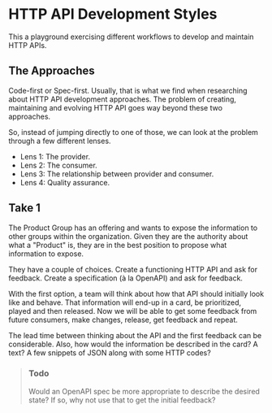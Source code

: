 # HTTP API Development Styles

This a playground exercising different workflows to develop and maintain HTTP APIs.

## The Approaches

Code-first or Spec-first. Usually, that is what we find when researching about HTTP API development approaches. The problem of creating, maintaining and evolving HTTP API goes way beyond these two approaches.

So, instead of jumping directly to one of those, we can look at the problem through a few different lenses.

- Lens 1: The provider.
- Lens 2: The consumer.
- Lens 3: The relationship between provider and consumer.
- Lens 4: Quality assurance.

## Take 1

The Product Group has an offering and wants to expose the information to other groups within the organization. Given they are the authority about what a "Product" is, they are in the best position to propose what information to expose.

They have a couple of choices. 
Create a functioning HTTP API and ask for feedback.
Create a specification (à la OpenAPI) and ask for feedback.

With the first option, a team will think about how that API should initially look like and behave. That information will end-up in a card, be prioritized, played and then released. Now we will be able to get some feedback from future consumers, make changes, release, get feedback and repeat.

The lead time between thinking about the API and the first feedback can be considerable. Also, how would the information be described in the card? A text? A few snippets of JSON along with some HTTP codes?

> ### Todo
> Would an OpenAPI spec be more appropriate to describe the desired state?
> If so, why not use that to get the initial feedback?
